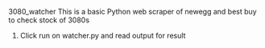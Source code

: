 3080_watcher
This is a basic Python web scraper of newegg and best buy to check stock of 3080s

1. Click run on watcher.py and read output for result